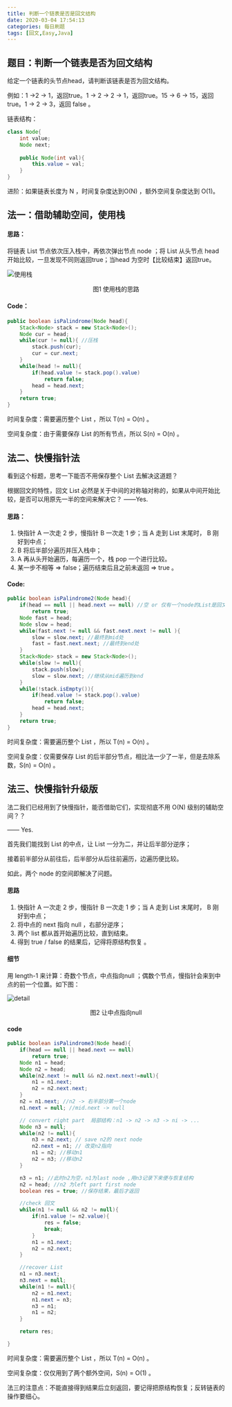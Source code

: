 ```yaml
---
title: 判断一个链表是否是回文结构
date: 2020-03-04 17:54:13
categories: 每日刷题
tags: [回文,Easy,Java]
---
```




## 题目：判断一个链表是否为回文结构

给定一个链表的头节点head，请判断该链表是否为回文结构。

例如：1 ->2 -> 1，返回true。1 -> 2 -> 2 -> 1，返回true。15 -> 6 -> 15，返回true。1 -> 2 -> 3，返回 false 。

<!-- more -->

链表结构：

```java
class Node{
    int value;
    Node next;
    
    public Node(int val){
        this.value = val;
    }
}
```



进阶：如果链表长度为 N ，时间复杂度达到O(N) ，额外空间复杂度达到 O(1)。



## 法一：借助辅助空间，使用栈

#### 思路：

将链表 List 节点依次压入栈中，再依次弹出节点 node ；将 List 从头节点 head 开始比较，一旦发现不同则返回true；当head 为空时【比较结束】返回true。

![使用栈](/images/pushstack.png)

<center>图1 使用栈的思路</center>

#### Code：

```java
public boolean isPalindrome(Node head){
    Stack<Node> stack = new Stack<Node>();
    Node cur = head;
    while(cur != null){ //压栈
        stack.push(cur);
        cur = cur.next;
    }
    while(head != null){
        if(head.value != stack.pop().value)
            return false;
        head = head.next;
    }
    return true;
}
```

时间复杂度：需要遍历整个 List ，所以 T(n) = O(n) 。

空间复杂度：由于需要保存 List 的所有节点，所以 S(n) = O(n) 。





## 法二、快慢指针法

看到这个标题，思考一下能否不用保存整个 List 去解决这道题？

根据回文的特性，回文 List 必然是关于中间的对称轴对称的，如果从中间开始比较，是否可以用原先一半的空间来解决它？   ——Yes.



#### 思路：

1. 快指针 A 一次走 2 步，慢指针 B 一次走 1 步；当 A 走到 List 末尾时， B 刚好到中点；
2. B 将后半部分遍历并压入栈中；
3. A 再从头开始遍历，每遍历一个，栈 pop 一个进行比较。
4. 某一步不相等 => false；遍历结束后且之前未返回 => true 。



#### Code:

```java
public boolean isPalindrome2(Node head){    
    if(head == null || head.next == null) //空 or 仅有一个node的List是回文串
        return true;
    Node fast = head;
    Node slow = head; 
    while(fast.next != null && fast.next.next != null ){
        slow = slow.next; //最终到mid处
        fast = fast.next.next; //最终到end处
    }
    Stack<Node> stack = new Stack<Node>();
    while(slow != null){
        stack.push(slow);
        slow = slow.next; //继续从mid遍历到end
    }
    while(!stack.isEmpty()){
        if(head.value != stack.pop().value)
            return false;
        head = head.next;
    }
    return true;
}
```

时间复杂度：需要遍历整个 List ，所以 T(n) = O(n) 。

空间复杂度：仅需要保存 List 的后半部分节点，相比法一少了一半，但是去除系数，S(n) = O(n) 。







## 法三、快慢指针升级版

法二我们已经用到了快慢指针，能否借助它们，实现彻底不用 O(N) 级别的辅助空间？？

—— Yes.

首先我们能找到 List 的中点，让 List 一分为二，并让后半部分逆序；

接着前半部分从前往后，后半部分从后往前遍历，边遍历便比较。

如此，两个 node 的空间即解决了问题。



#### 思路

1. 快指针 A 一次走 2 步，慢指针 B 一次走 1 步；当 A 走到 List 末尾时， B 刚好到中点；
2. 将中点的 next 指向 null ，右部分逆序；
3. 两个 list 都从首开始遍历比较，直到结束。
4. 得到 true / false 的结果后，记得将原结构恢复 。



#### 细节

用 length-1 来计算：奇数个节点，中点指向null ；偶数个节点，慢指针会来到中点的前一个位置。如下图：

![detail](/images/detail.png)

<center>图2 让中点指向null</center>

#### code

```java
public boolean isPalindrome3(Node head){
	if(head == null || head.next == null)
		return true;
	Node n1 = head;
	Node n2 = head;
	while(n2.next != null && n2.next.next!=null){
		n1 = n1.next;
		n2 = n2.next.next;
	}
	n2 = n1.next; //n2 -> 右半部分第一个node
	n1.next = null; //mid.next -> null

	// convert right part  局部结构：n1 -> n2 -> n3 -> ni -> ...
	Node n3 = null;
	while(n2 != null){
		n3 = n2.next; // save n2的 next node
		n2.next = n1; // 改变n2指向
		n1 = n2; //移动n1
		n2 = n3; //移动n2
	}

	n3 = n1; //此时n2为空，n1为last node ,用n3记录下来便与恢复结构 
	n2 = head; //n2 为left part first node
	boolean res = true; //保存结果，最后才返回

	//check 回文
	while(n1 != null && n2 != null){
		if(n1.value != n2.value){
			res = false;
			break;
		}
		n1 = n1.next;
		n2 = n2.next;
	}

	//recover List
	n1 = n3.next;
	n3.next = null;
	while(n1 != null){
		n2 = n1.next;
		n1.next = n3;
		n3 = n1;
		n1 = n2;
	}

	return res;

}
```

时间复杂度：需要遍历整个 List ，所以 T(n) = O(n) 。

空间复杂度：仅仅用到了两个额外空间，S(n) = O(1) 。



法三的注意点：不能直接得到结果后立刻返回，要记得把原结构恢复；反转链表的操作要细心。